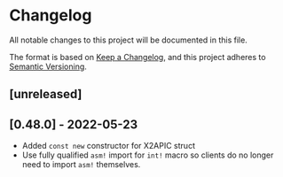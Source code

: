 # Changelog

All notable changes to this project will be documented in this file.

The format is based on [Keep a Changelog](https://keepachangelog.com/en/1.0.0/),
and this project adheres to [Semantic Versioning](https://semver.org/spec/v2.0.0.html).

## [unreleased]

## [0.48.0] - 2022-05-23

- Added `const new` constructor for X2APIC struct
- Use fully qualified `asm!` import for `int!` macro so clients do no longer
  need to import `asm!` themselves.
